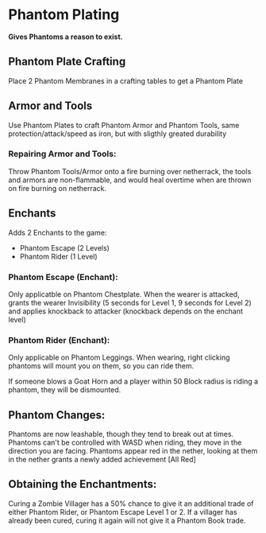 # **Phantom Plating**
**Gives Phantoms a reason to exist.**



## Phantom Plate Crafting
Place 2 Phantom Membranes in a crafting tables to get a Phantom Plate

## Armor and Tools
Use Phantom Plates to craft Phantom Armor and Phantom Tools, same protection/attack/speed as iron, but with sligthly greated durability

### Repairing Armor and Tools:
Throw Phantom Tools/Armor onto a fire burning over netherrack, the tools and armors are non-flammable, and would heal overtime when are thrown on fire burning on netherrack.

## Enchants
Adds 2 Enchants to the game:
- Phantom Escape (2 Levels)
- Phantom Rider (1 Level)

### Phantom Escape (Enchant):
Only applicatble on Phantom Chestplate.
When the wearer is attacked, grants the wearer Invisibility (5 seconds for Level 1, 9 seconds for Level 2) and applies knockback to attacker (knockback depends on the enchant level)

### Phantom Rider (Enchant):
Only applicable on Phantom Leggings.
When wearing, right clicking phantoms will mount you on them, so you can ride them.

If someone blows a Goat Horn and a player within 50 Block radius is riding a phantom, they will be dismounted.

## Phantom Changes:
Phantoms are now leashable, though they tend to break out at times.
Phantoms can't be controlled with WASD when riding, they move in the direction you are facing.
Phantoms appear red in the nether, looking at them in the nether grants a newly added achievement [All Red]

## Obtaining the Enchantments:
Curing a Zombie Villager has a 50% chance to give it an additional trade of either Phantom Rider, or Phantom Escape Level 1 or 2.
If a villager has already been cured, curing it again will not give it a Phantom Book trade.
